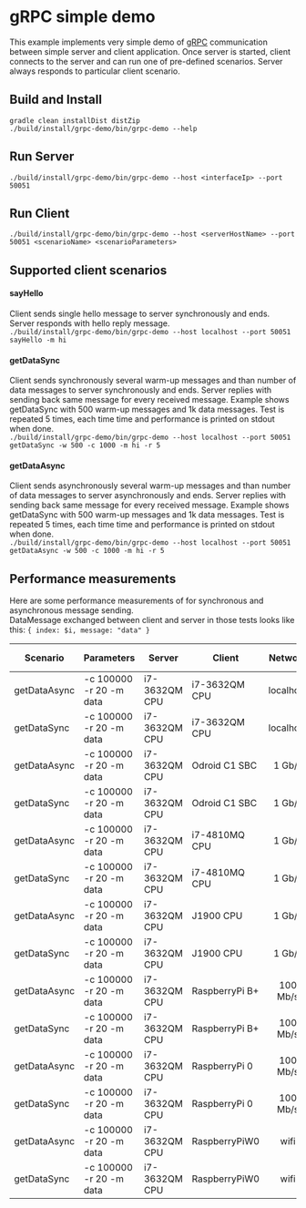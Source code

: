 gRPC simple demo
================
This example implements very simple demo of [gRPC](https://grpc.io/) communication
between simple server and client application. Once server is
started, client connects to the server and can run one of pre-defined
scenarios. Server always responds to particular client scenario.

Build and Install
-----------------
```gradle clean installDist distZip```  
```./build/install/grpc-demo/bin/grpc-demo --help```

Run Server
----------
```./build/install/grpc-demo/bin/grpc-demo --host <interfaceIp> --port 50051```


Run Client
----------
```./build/install/grpc-demo/bin/grpc-demo --host <serverHostName> --port 50051 <scenarioName> <scenarioParameters>```

Supported client scenarios
--------------------------

#### sayHello 
Client sends single hello message to server synchronously and ends. Server responds with hello reply message.  
```./build/install/grpc-demo/bin/grpc-demo --host localhost --port 50051 sayHello -m hi```

#### getDataSync
Client sends synchronously several warm-up messages and than number of data messages to server synchronously and ends. 
Server replies with sending back same message for every received message.
Example shows getDataSync with 500 warm-up messages and 1k data messages. Test is repeated 5 times, each time time and performance is printed 
on stdout when done.  
```./build/install/grpc-demo/bin/grpc-demo --host localhost --port 50051 getDataSync -w 500 -c 1000 -m hi -r 5```

#### getDataAsync
Client sends asynchronously several warm-up messages and than number of data messages to server asynchronously and ends.
Server replies with sending back same message for every received message.
Example shows getDataSync with 500 warm-up messages and 1k data messages. Test is repeated 5 times, each time time and performance is printed 
on stdout when done.  
```./build/install/grpc-demo/bin/grpc-demo --host localhost --port 50051 getDataAsync -w 500 -c 1000 -m hi -r 5```

Performance measurements
------------------------
Here are some performance measurements of for synchronous and asynchronous message sending.  
DataMessage exchanged between client and server in those tests looks like this: ```{ index: $i, message: "data" }```

| Scenario    | Parameters            | Server       | Client         | Network   | Result [msg/s] |
|-------------|-----------------------|--------------|----------------|:---------:|---------------:|
| getDataAsync|-c 100000 -r 20 -m data|i7-3632QM CPU | i7-3632QM CPU  | localhost | 39 000         |
| getDataSync |-c 100000 -r 20 -m data|i7-3632QM CPU | i7-3632QM CPU  | localhost |  6 400         |
| getDataAsync|-c 100000 -r 20 -m data|i7-3632QM CPU | Odroid C1 SBC  | 1 Gb/s    | 11 000         |
| getDataSync |-c 100000 -r 20 -m data|i7-3632QM CPU | Odroid C1 SBC  | 1 Gb/s    |    860         |
| getDataAsync|-c 100000 -r 20 -m data|i7-3632QM CPU | i7-4810MQ CPU  | 1 Gb/s    | 92 000         |
| getDataSync |-c 100000 -r 20 -m data|i7-3632QM CPU | i7-4810MQ CPU  | 1 Gb/s    |  1 600         |
| getDataAsync|-c 100000 -r 20 -m data|i7-3632QM CPU |     J1900 CPU  | 1 Gb/s    | 26 000         |
| getDataSync |-c 100000 -r 20 -m data|i7-3632QM CPU |     J1900 CPU  | 1 Gb/s    |  1 200         |
| getDataAsync|-c 100000 -r 20 -m data|i7-3632QM CPU | RaspberryPi B+ | 100 Mb/s  |  1 300         |
| getDataSync |-c 100000 -r 20 -m data|i7-3632QM CPU | RaspberryPi B+ | 100 Mb/s  |    200         |
| getDataAsync|-c 100000 -r 20 -m data|i7-3632QM CPU | RaspberryPi 0  | 100 Mb/s  |  2 000         |
| getDataSync |-c 100000 -r 20 -m data|i7-3632QM CPU | RaspberryPi 0  | 100 Mb/s  |    260         |
| getDataAsync|-c 100000 -r 20 -m data|i7-3632QM CPU | RaspberryPiW0  | wifi      |  1 900         |
| getDataSync |-c 100000 -r 20 -m data|i7-3632QM CPU | RaspberryPiW0  | wifi      |    150         |


